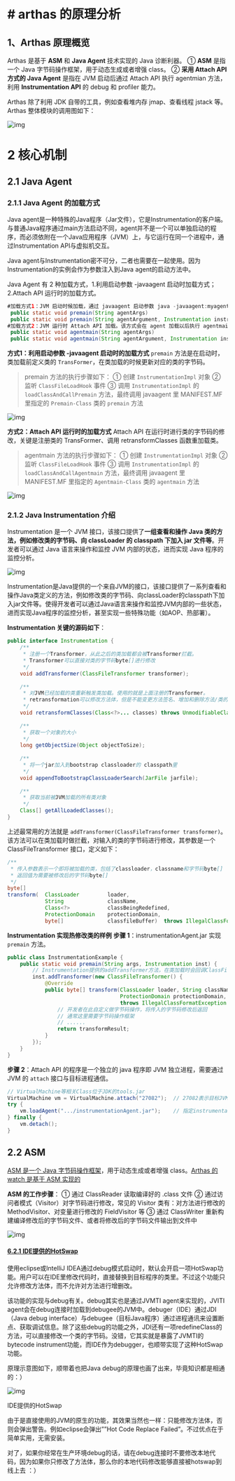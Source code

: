 # # arthas 的原理分析

## 1、Arthas 原理概览

Arthas 是基于 **ASM** 和 **Java Agent** 技术实现的 Java 诊断利器。
① **ASM** 是指一个 Java 字节码操作框架，用于动态生成或者增强 class。
② **采用 Attach API 方式的 Java Agent** 是指在 JVM 启动后通过 Attach API 执行 agentmian 方法，利用 **Instrumentation API** 的 debug 和 profiler 能力。

Arthas 除了利用 JDK 自带的工具，例如查看堆内存 jmap、查看线程 jstack 等。Arthas 整体模块的调用图如下：

![img](https://gitee.com/shine05/myblog-gallery/raw/master/img/21744606-8d7be7767bf28577.png)

# 2 核心机制

## 2.1 Java Agent

### 2.1.1 Java Agent 的加载方式

Java agent是一种特殊的Java程序（Jar文件），它是Instrumentation的客户端。与普通Java程序通过main方法启动不同，agent并不是一个可以单独启动的程序，而必须依附在一个Java应用程序（JVM）上，与它运行在同一个进程中，通过Instrumentation API与虚拟机交互。

Java agent与Instrumentation密不可分，二者也需要在一起使用。因为Instrumentation的实例会作为参数注入到Java agent的启动方法中。

Java Agent 有 2 种加载方式，1.利用启动参数 -javaagent 启动时加载方式；2.Attach API 运行时的加载方式。



```java
#加载方式1：JVM 启动时候加载，通过 javaagent 启动参数 java -javaagent:myagent.jar MyMain。该种方式需要程序 main 方法执行之前执行 agent 中的 premain 方法
 public static void premain(String agentArgs)
 public static void premain(String agentArgument, Instrumentation instrumentation) throws Exception
#加载方式2：JVM 运行时 Attach API 加载。该方式会在 agent 加载以后执行 agentmain 方法
 public static void agentmain(String agentArgs)
 public static void agentmain(String agentArgument, Instrumentation instrumentation) throws Exception
```

**方式1：利用启动参数 -javaagent 启动时的加载方式**
`premain` 方法是在启动时，类加载前定义类的 `TransFormer`，在类加载的时候更新对应的类的字节码。

> premain 方法的执行步骤如下：
> ① 创建 `InstrumentationImpl` 对象
> ② 监听 `ClassFileLoadHook` 事件
> ③ 调用 `InstrumentationImpl` 的 `loadClassAndCallPremain` 方法，最终调用 javaagent 里 MANIFEST.MF 里指定的 `Premain-Class` 类的 `premain` 方法

![img](https://gitee.com/shine05/myblog-gallery/raw/master/img/08a3088a6ce0610743e856f8201765ee.png)

**方式2：Attach API 运行时的加载方式**
Attach API 在运行时进行类的字节码的修改，关键是注册类的 TransFormer、调用 retransformClasses 函数重加载类。

> agentmain 方法的执行步骤如下：
> ① 创建 `InstrumentationImpl` 对象
> ② 监听 `ClassFileLoadHook` 事件
> ③ 调用 `InstrumentationImpl` 的 `loadClassAndCallAgentmain` 方法，最终调用 javaagent 里 MANIFEST.MF 里指定的 `Agentmain-Class` 类的 `agentmain` 方法

![img](https://upload-images.jianshu.io/upload_images/21744606-46108c7a77042af9.png?imageMogr2/auto-orient/strip|imageView2/2/w/1013/format/webp)



### 2.1.2 Java Instrumentation 介绍

Instrumentation 是一个 JVM 接口，该接口提供了**一组查看和操作 Java 类的方法，例如修改类的字节码、向 classLoader 的 classpath 下加入 jar 文件等**。开发者可以通过 Java 语言来操作和监控 JVM 内部的状态，进而实现 Java 程序的监控分析。

![img](https://gitee.com/shine05/myblog-gallery/raw/master/img/9eb0e3cdbb01c01e54c8f308f582b086.png)

Instrumentation是Java提供的一个来自JVM的接口，该接口提供了一系列查看和操作Java类定义的方法，例如修改类的字节码、向classLoader的classpath下加入jar文件等。使得开发者可以通过Java语言来操作和监控JVM内部的一些状态，进而实现Java程序的监控分析，甚至实现一些特殊功能（如AOP、热部署）。

**Instrumentation 关键的源码如下**：

```java
public interface Instrumentation {
    /**
     * 注册一个Transformer，从此之后的类加载都会被Transformer拦截。
     * Transformer可以直接对类的字节码byte[]进行修改
     */
    void addTransformer(ClassFileTransformer transformer);
    
    /**
     * 对JVM已经加载的类重新触发类加载。使用的就是上面注册的Transformer。
     * retransformation可以修改方法体，但是不能变更方法签名、增加和删除方法/类的成员属性
     */
    void retransformClasses(Class<?>... classes) throws UnmodifiableClassException;
    
    /**
     * 获取一个对象的大小
     */
    long getObjectSize(Object objectToSize);
    
    /**
     * 将一个jar加入到bootstrap classloader的 classpath里
     */
    void appendToBootstrapClassLoaderSearch(JarFile jarfile);
    
    /**
     * 获取当前被JVM加载的所有类对象
     */
    Class[] getAllLoadedClasses();
}
```

上述最常用的方法就是 `addTransformer(ClassFileTransformer transformer)`。该方法可以在类加载时做拦截，对输入的类的字节码进行修改，其参数是一个 ClassFileTransformer 接口，定义如下：



```java
/**
 * 传入参数表示一个即将被加载的类，包括了classloader，classname和字节码byte[]
 * 返回值为需要被修改后的字节码byte[]
 */
byte[]
transform(  ClassLoader         loader,
            String              className,
            Class<?>            classBeingRedefined,
            ProtectionDomain    protectionDomain,
            byte[]              classfileBuffer)  throws IllegalClassFormatException;
```

**Instrumentation 实现热修改类的样例**
**步骤 1**：instrumentationAgent.jar 实现 `premain` 方法。

```java
public class InstrumentationExample {
    public static void premain(String args, Instrumentation inst) {
        // Instrumentation提供的addTransformer方法，在类加载时会回调ClassFileTransformer接口
        inst.addTransformer(new ClassFileTransformer() {
            @Override
            public byte[] transform(ClassLoader loader, String className, Class<?> classBeingRedefined,
                                    ProtectionDomain protectionDomain, byte[] classfileBuffer)
                                    throws IllegalClassFormatException {
                // 开发者在此自定义做字节码操作，将传入的字节码修改后返回
                // 通常这里需要字节码操作框架
                // ......
                return transformResult;
            }
        });
    }
}
```

**步骤 2**：Attach API 的程序是一个独立的 java 程序即 JVM 独立进程，需要通过 JVM 的 `attach` 接口与目标进程通信。

```csharp
// VirtualMachine等相关Class位于JDK的tools.jar
VirtualMachine vm = VirtualMachine.attach("27082");  // 27082表示目标JVM进程pid
try {
    vm.loadAgent(".../instrumentationAgent.jar");    // 指定instrumentationAgent的jar包路径，发送给目标进程
} finally {
    vm.detach();
}
```

## 2.2 ASM

[ASM 是一个 Java 字节码操作框架](https://links.jianshu.com/go?to=https%3A%2F%2Fzhuanlan.zhihu.com%2Fp%2F94498015)，用于动态生成或者增强 class。[Arthas 的 watch 是基于 ASM 实现的](https://links.jianshu.com/go?to=https%3A%2F%2Fzhuanlan.zhihu.com%2Fp%2F115127052)

**ASM 的工作步骤**：
① 通过 ClassReader 读取编译好的 .class 文件
② 通过访问者模式（Visitor）对字节码进行修改，常见的 Visitor 类有：对方法进行修改的MethodVisitor、对变量进行修改的 FieldVisitor 等
③ 通过 ClassWriter 重新构建编译修改后的字节码文件、或者将修改后的字节码文件输出到文件中

![img](https://gitee.com/shine05/myblog-gallery/raw/master/img/21744606-c85f5bc6d050b096.png)



#### [**6.2.1 IDE提供的HotSwap**](https://mp.weixin.qq.com/s?__biz=MzUzMTA2NTU2Ng==&mid=2247487551&idx=1&sn=18f64ba49f3f0f9d8be9d1fdef8857d9&scene=21#wechat_redirect)

使用eclipse或IntelliJ IDEA通过debug模式启动时，默认会开启一项HotSwap功能。用户可以在IDE里修改代码时，直接替换到目标程序的类里。不过这个功能只允许修改方法体，而不允许对方法进行增删改。

该功能的实现与debug有关。debug其实也是通过JVMTI agent来实现的，JVITI agent会在debug连接时加载到debugee的JVM中。debuger（IDE）通过JDI（Java debug interface）与debugee（目标Java程序）通过进程通讯来设置断点、获取调试信息。除了这些debug的功能之外，JDI还有一项redefineClass的方法，可以直接修改一个类的字节码。没错，它其实就是暴露了JVMTI的bytecode instrument功能，而IDE作为debugger，也顺带实现了这种HotSwap功能。

原理示意图如下，顺带着也把Java debug的原理也画了出来，毕竟知识都是相通的：）

![img](https://gitee.com/shine05/myblog-gallery/raw/master/img/83a6c3992ecf2588acf2242d46c26251.png)

IDE提供的HotSwap

由于是直接使用的JVM的原生的功能，其效果当然也一样：只能修改方法体，否则会弹出警告。例如eclipse会弹出””Hot Code Replace Failed”。不过优点在于简单实用，无需安装。

对了，如果你经常在生产环境debug的话，请在debug连接时不要修改本地代码，因为如果你只修改了方法体，那么你的本地代码修改能够直接被hotswap到线上去 ：）